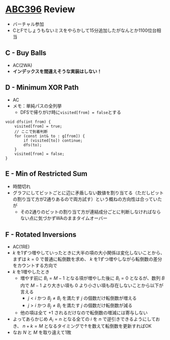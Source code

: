# [ABC396](https://atcoder.jp/contests/abc396) Review
- バーチャル参加
- CとFでしょうもないミスをやらかして15分追加したがなんとか1100位台相当

## C - Buy Balls
- AC(2WA)
- **インデックスを間違えそうな実装はしない！**

## D - Minimum XOR Path
- AC
- メモ：単純パスの全列挙
  - DFSで帰りがけ時に`visited[from] = false`とする
```
void dfs(int from) {
    visited[from] = true;
    // ここで到着判断
    for (const int& to : g[from]) {
        if (visited[to]) continue;
        dfs(to);
    }
    visited[from] = false;
}
```

## E - Min of Restricted Sum
- 時間切れ
- グラフにしてビットごとに辺に矛盾しない数値を割り当てる（ただしビットの割り当て方が2通りあるので両方試す）という概ねの方向性は合っていたが
  - その2通りのビットの割り当て方が連結成分ごとに判断しなければならない点に気づかずWAのままタイムオーバー

## F - Rotated Inversions
- AC(1RE)
- $k$ を1ずつ増やしていったときに大半の項の大小関係は変化しないことから、まずは $k=0$ で普通に転倒数を求め、 $k$ を1ずつ増やしながら転倒数の差分をカウントする方向で
- $k$ を1増やしたとき
  - 増やす前に $B_i = M - 1$ となる項が増やした後に $B_i = 0$ となるが、数列 $B$ 内で $M-1$ より大きい項も $0$ より小さい項も存在しないことから以下が言える
    - $j < i$ かつ $B_j \neq B_i$ を満たす $j$ の個数だけ転倒数が増える
    - $j > i$ かつ $B_j \neq B_i$ を満たす $j$ の個数だけ転倒数が減る
  - 他の項は全て $+1$ されるだけなので転倒数の増減には寄与しない
- よってあらかじめ $A_i = n$ となる全ての $i$ を $n$ で逆引きできるようにしておき、 $n + k = M$ となるタイミングで↑を数えて転倒数を更新すればOK
- なお $N$ と $M$ を取り違えて1敗
